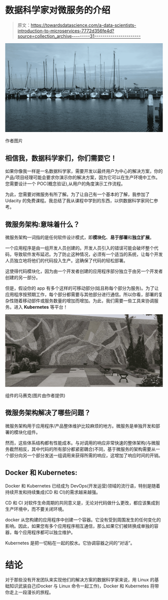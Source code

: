 # 数据科学家对微服务的介绍

> 原文：<https://towardsdatascience.com/a-data-scientists-introduction-to-microservices-7772d356fe4d?source=collection_archive---------31----------------------->

![](img/30fb966c0cfaae61c6b66505b909b446.png)

作者图片

## 相信我，数据科学家们，你们需要它！

如果你像我一样是一名数据科学家，需要开发以最终用户为中心的解决方案，你的产品/项目经理可能会要求你演示你的解决方案，因为它可以在生产环境中工作。您需要设计一个 POC(概念验证),从用户的角度演示工作流程。

为此，您需要对微服务有所了解。为了让自己有一个基本的了解，我参加了 Udacity 的免费课程。我总结了我从课程中学到的东西，以供数据科学家同仁参考。

## 微服务架构:意味着什么？

微服务架构一词指的是任何软件设计模式，即**模块化**、**易于部署**和**独立扩展**。

一个应用程序是由一组开发人员创建的。开发人员引入的错误可能会破坏整个代码，导致软件发布延迟。为了防止这种情况，必须有一个适当的系统，让每个开发人员独立地将他们的代码投入生产。这确保了代码的轻松部署。

这使得代码模块化，因为由一个开发者创建的应用程序部分独立于由另一个开发者创建的另一部分。

但是，假设你的 app 有多个这样的可移动部分(姑且称每个部分为服务)。为了让应用程序按预期工作，每个部分都需要与其他部分进行通信。所以你看，部署的复杂性随着移动部件或服务数量的增加而增加。为此，我们需要一些工具来协调服务。进入 **Kubernetes** 等平台！

![](img/2f802cda729a2b51994af3c81380751b.png)

组件的马赛克(图片由作者提供)

## 微服务架构解决了哪些问题？

微服务架构用于应用程序/产品整体维护比较麻烦的地方。微服务是单独开发和部署的模块化组件。

然而，这些体系结构都有性能成本。与对调用的响应非常快速的整体架构(与微服务截然相反，其中代码的所有部分都紧密耦合)不同，基于微服务的架构需要从一个部分向另一个部分发送一组调用来获得所需的响应，这增加了响应时间的开销。

## Docker 和 Kubernetes:

Docker 和 Kubernetes 已经成为 DevOps(开发运营)领域的流行语，特别是随着持续开发和持续集成(CD 和 CI)的需求越来越强。

CD 和 CI 对软件生命周期的共同意义是，无论对代码做什么更改，都应该集成到生产环境中，而不要关闭环境。

docker 从您构建的应用程序中创建一个容器。它没有受到周围发生的任何变化的影响。因此，如果您有多个应用程序相互通信，那么如果它们被转换成单独的容器，每个应用程序都可以独立维护。

Kubernetes 是把一切粘在一起的胶水。它协调容器之间的“对话”。

# 结论

对于那些没有开发团队来实现他们的解决方案的数据科学家来说，用 Linux 的基础知识武装自己(Docker 与 Linux 命令一起工作)，Docker 和 Kubernetes 将带你走上一段漫长的旅程。